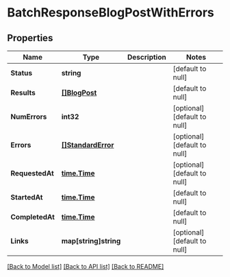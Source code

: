 # BatchResponseBlogPostWithErrors

## Properties
Name | Type | Description | Notes
------------ | ------------- | ------------- | -------------
**Status** | **string** |  | [default to null]
**Results** | [**[]BlogPost**](BlogPost.md) |  | [default to null]
**NumErrors** | **int32** |  | [optional] [default to null]
**Errors** | [**[]StandardError**](StandardError.md) |  | [optional] [default to null]
**RequestedAt** | [**time.Time**](time.Time.md) |  | [optional] [default to null]
**StartedAt** | [**time.Time**](time.Time.md) |  | [default to null]
**CompletedAt** | [**time.Time**](time.Time.md) |  | [default to null]
**Links** | **map[string]string** |  | [optional] [default to null]

[[Back to Model list]](../README.md#documentation-for-models) [[Back to API list]](../README.md#documentation-for-api-endpoints) [[Back to README]](../README.md)

